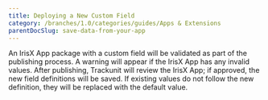 ```yaml
---
title: Deploying a New Custom Field
category: /branches/1.0/categories/guides/Apps & Extensions
parentDocSlug: save-data-from-your-app
---
```


An IrisX App package with a custom field will be validated as part of the publishing process. A warning will appear if the IrisX App has any invalid values. After publishing, Trackunit will review the IrisX App; if approved, the new field definitions will be saved. If existing values do not follow the new definition, they will be replaced with the default value.
